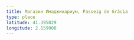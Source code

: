 ```yaml
---
title: Магазин Имаджинариум, Passeig de Gràcia
type: place
latitude: 41.395829
longitude: 2.159908
---
```

